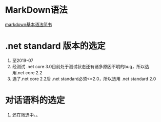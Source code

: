 ﻿# MarkDown语法
[markdown基本语法简书](https://www.jianshu.com/p/36d67d7d6985)

# .net standard 版本的选定
1. 至2019-07
2. 经测试 .net core 3.0目前处于测试状态还有诸多原因不明的bug，所以选用.net core 2.2
3. 选了.net core 2.2后 .net standard必须<=2.0，所以选用 .net standard 2.0

# 对话语料的选定
1. 还在筛选中。。